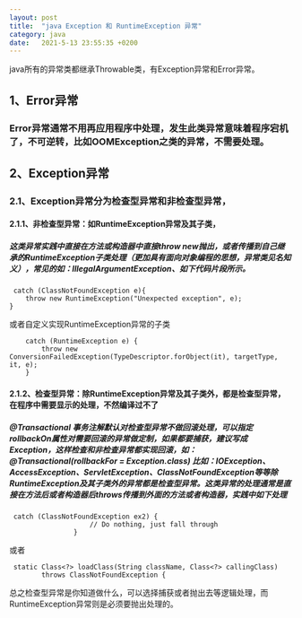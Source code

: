 ```yaml
---
layout: post
title:  "java Exception 和 RuntimeException 异常"
category: java
date:   2021-5-13 23:55:35 +0200
---
```


java所有的异常类都继承Throwable类，有Exception异常和Error异常。

## 1、Error异常
### Error异常通常不用再应用程序中处理，发生此类异常意味着程序宕机了，不可逆转，比如OOMException之类的异常，不需要处理。
## 2、Exception异常
### 2.1、Exception异常分为检查型异常和非检查型异常，
#### 2.1.1、非检查型异常：如RuntimeException异常及其子类，
##### 这类异常实践中直接在方法或构造器中直接throw new抛出，或者传播到自己继承的RuntimeException子类处理（更加具有面向对象编程的思想，异常类见名知义），常见的如：IllegalArgumentException、如下代码片段所示。
```
 catch (ClassNotFoundException e){
    throw new RuntimeException("Unexpected exception", e);
}
```
或者自定义实现RuntimeException异常的子类
```
    catch (RuntimeException e) {
        throw new ConversionFailedException(TypeDescriptor.forObject(it), targetType, it, e);
    }
```
#### 2.1.2、检查型异常：除RuntimeException异常及其子类外，都是检查型异常，在程序中需要显示的处理，不然编译过不了
##### @Transactional 事务注解默认对检查型异常不做回滚处理，可以指定rollbackOn属性对需要回滚的异常做定制，如果都要捕获，建议写成Exception，这样检查和非检查异常都实现回滚，如： @Transactional(rollbackFor = Exception.class)   比如：IOException、AccessException、ServletException、ClassNotFoundException等等除RuntimeException及其子类外的异常都是检查型异常。这类异常的处理通常是直接在方法后或者构造器后throws传播到外面的方法或者构造器，实践中如下处理
```
 catch (ClassNotFoundException ex2) {
                    // Do nothing, just fall through
                }
```
或者
```
 static Class<?> loadClass(String className, Class<?> callingClass)
        throws ClassNotFoundException {
```
总之检查型异常是你知道做什么，可以选择捕获或者抛出去等逻辑处理，而RuntimeException异常则是必须要抛出处理的。